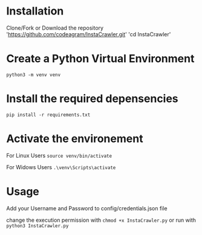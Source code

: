 # Installation
Clone/Fork or Download the repository 'https://github.com/codeagram/InstaCrawler.git'
'cd InstaCrawler'

# Create a Python Virtual Environment
  `python3 -m venv venv`

# Install the required depensencies
  `pip install -r requirements.txt`

# Activate the environement
For Linux Users
  `source venv/bin/activate`

For Widows Users
  `.\venv\Scripts\activate`

# Usage
Add your Username and Password to config/credentials.json file

change the execution permission with `chmod +x InstaCrawler.py` or run with `python3 InstaCrawler.py`
